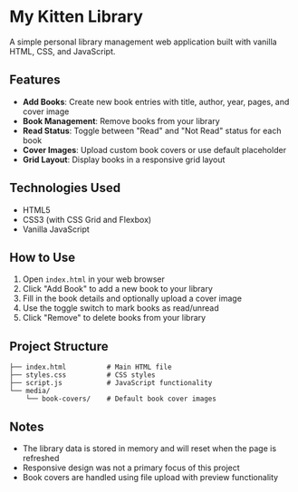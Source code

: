 # My Kitten Library

A simple personal library management web application built with vanilla HTML, CSS, and JavaScript.

## Features

- **Add Books**: Create new book entries with title, author, year, pages, and cover image
- **Book Management**: Remove books from your library
- **Read Status**: Toggle between "Read" and "Not Read" status for each book
- **Cover Images**: Upload custom book covers or use default placeholder
- **Grid Layout**: Display books in a responsive grid layout

## Technologies Used

- HTML5
- CSS3 (with CSS Grid and Flexbox)
- Vanilla JavaScript

## How to Use

1. Open `index.html` in your web browser
2. Click "Add Book" to add a new book to your library
3. Fill in the book details and optionally upload a cover image
4. Use the toggle switch to mark books as read/unread
5. Click "Remove" to delete books from your library

## Project Structure

```
├── index.html          # Main HTML file
├── styles.css          # CSS styles
├── script.js           # JavaScript functionality
└── media/
    └── book-covers/    # Default book cover images
```

## Notes

- The library data is stored in memory and will reset when the page is refreshed
- Responsive design was not a primary focus of this project
- Book covers are handled using file upload with preview functionality
